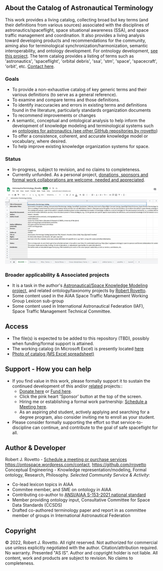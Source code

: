 
## About the Catalog of Astronautical Terminology
This work provides a living catalog, collecting broad but key terms (and their definitions from various sources) associated with the disciplines of astronautics/spaceflight, space situational awareness (SSA), and space traffic management and coordination. It also provides a living analysis toward developing products and recommendations for the community, aiming also for terminological synchronization/harmonization, semantic interoperability, and ontology development. For ontnology development, [see this project](https://ontospace.wordpress.com). The term catalog provides a listing of terms such as 'astronautics', 'spaceflight', 'orbital debris', 'ssa', 'stm', 'space', 'spacecraft', 'orbit', etc. [Contact here](https://ontospace.wordpress.com/contact).
### Goals
- To provide a non-exhaustive catalog of key generic terms and their various definitions (to serve as a general reference).
- To examine and compare terms and those definitions. 
- To identify inaccuracies and errors in existing terms and definitions found in the literature, particularly standards organization documents
- To recommend improvements or changes
- A semantic, conceptual and ontological analysis to help inform the development of knowledge modeling and terminological systems such as [ontologies for astronautics (see other GitHub repositories by rrovetto](https://github.com/rrovetto))
- To offer a consistence, coherent, and accurate knowledge model or vocabulary, where desired. 
- To help improve existing knowledge organization systems for space.
### Status
* In-progress, subject to revision, and no claims to completeness.
* Currently unfunded. As a personal project, [donations, sponsors and formal work collaborations are welcome, needed and appreciated](https://tinyurl.com/y9qegjsh).

![Photo of the catalog of spaceflight terms](https://github.com/rrovetto/Astronautics-Terminology/raw/master/photos/Pic_AstronauticalCatalog1.JPG) 
### Broader applicability & Associated projects
- It is a task in the author's [Astronautical/Space Knowledge Modeling project](https://purl.org/space-ontology), and related ontology/taxonomy projects by [Robert Rovetto](https://orcid.org/0000-0003-3835-7817).
- Some content used in the AIAA Space Traffic Management Working Group Lexicon sub-group
- Some content used in International Astronautical Federation (IAF), Space Traffic Management Technical Committee.
## Access
- The file(s) is expected to be added to this repository (TBD), possibly when funding/formal support is attained.
- The working catalog (in Microsoft Excel) is presently located [here](https://drive.google.com/file/d/1VxThyvuY_VzVl_VNan9cqTsdI6NrYWgX/view?usp=sharing)
- [Photo of catalog (MS Excel spreadsheet)](https://raw.githubusercontent.com/rrovetto/Astronautics-Terminology/master/photos/Pic_AstronauticalCatalog1.JPG)
## Support - How you can help
* If you find value in this work, please formally support it to sustain the continued development of this and/or [related](https://ontospace.wordpress.com) projects:: 
  - [Donate here](https://tinyurl.com/y9qegjsh) or [Fund here](https://gogetfunding.com/knowledge-organization-services-ontology-terminology-metadata-concept-analysis/). 
  - Click the pink heart 'Sponsor' button at the top of the screen.
  - Hiring me or establishing a formal work partnership: [Schedule a Meeting here](http://my.setmore.com/bookingpage/f18db686-98bb-41dd-9097-35218b2a1091/services/sb83f723d7838e4484783cc5a1c675f0e6eedf99d). 
  - As an aspiring phd student, actively applying and searching for a degree program, also consider inviting me to enroll as your student.
* Please consider formally supporting the effort so that service-to-discipline can continue, and contribute to the goal of safe spaceflight for all. 

## Author & Developer
Robert J. Rovetto - [Schedule a meeting or purchase services](https://knowledgemodeling.setmore.com/)
https://ontospace.wordpress.com/contact, https://github.com/rrovetto
Conceptual Engineering - Knowledge representation/modeling, Formal ontology, Research, Philosophy.
_Selected Community Service & Activity_:
* Co-lead lexicon topics in AIAA
* Commitee member, and SME on ontology in AIAA
* Contributing co-author to [ANSI/AIAA S-153-2021 national standard](https://arc.aiaa.org/doi/book/10.2514/4.106286)
* Member providing ontology input, Consultative Committee for Space Data Standards (CCSDS)
* Drafted co-authored terminology paper and report in as committee member of groups in International Astronautical Federation

## Copyright
© 2022, Robert J. Rovetto. All right reserved.
Not authorized for commercial use unless explicitly negotiated with the author. Citation/attribution required. No warranty. Presented "AS IS". Author and copyright holder is not liable. All content, work and products are subject to revision. No claims to completeness. 

